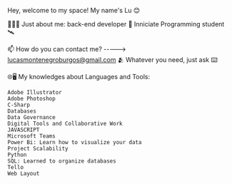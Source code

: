 Hey, welcome to my space!
My name's Lu 😊

🧑🏼‍💻​ Just about me:
back-end developer
🛜 Inniciate Programming student 🛰️​

📫 How do you can contact me? -----> lucasmontenegroburgos@gmail.com 🫂
    Whatever you need, just ask ⌨️

🌐​🖥️​
My knowledges about Languages and Tools:

    Adobe Illustrator
    Adobe Photoshop
    C-Sharp
    Databases
    Data Governance
    Digital Tools and Collaborative Work
    JAVASCRIPT
    Microsoft Teams
    Power Bi: Learn how to visualize your data
    Project Scalability
    Python
    SQL: Learned to organize databases
    Tello
    Web Layout

